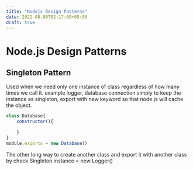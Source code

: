 ```yaml
---
title: "Nodejs Design Patterns"
date: 2022-08-06T02:17:08+05:00
draft: true
---
```


# Node.js Design Patterns

## Singleton Pattern

Used when we need only one instance of class regardless of how many times we call it. example logger, database connection
simply to keep the instance as singleton, export with new keyword so that node.js will cache the object.

```javascript
class Database{
    constructor(){
        
    }
}
module.exports = new Database()
```

The other long way to create another class and export it with another class by check Singleton.instance = new Logger()


